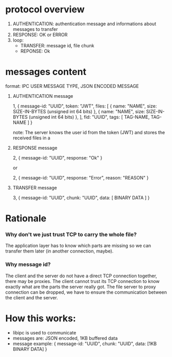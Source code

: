 # protocol overview

1. AUTHENTICATION: authentication message and informations about messages to transfer
2. RESPONSE: OK or ERROR
3. loop:
	- TRANSFER: message id, file chunk
	- REPONSE: Ok

# messages content

format: IPC USER MESSAGE TYPE, JSON ENCODED MESSAGE

1. AUTHENTICATION message

	1, { message-id: "UUID", token: "JWT", files: [
			{ name: "NAME", size: SIZE-IN-BYTES (unsigned int 64 bits) },
			{ name: "NAME", size: SIZE-IN-BYTES (unsigned int 64 bits) },
		], fid: "UUID", tags: [ TAG-NAME, TAG-NAME ]
	}

	note: The server knows the user id from the token (JWT) and stores the received files in a
2. RESPONSE message

    2, { message-id: "UUID", response: "Ok" }

    or

    2, { message-id: "UUID", response: "Error", reason: "REASON" }

3. TRANSFER message

	3, { message-id: "UUID", chunk: "UUID", data: [ BINARY DATA ] }

# Rationale

### Why don't we just trust TCP to carry the whole file?
The application layer has to know which parts are missing so we can transfer them later (in another connection, maybe).

### Why message id?
The client and the server do not have a direct TCP connection together, there may be proxies.
The client cannot trust its TCP connection to know exactly what are the parts the server really got.
The file server to proxy connection can be dropped, we have to ensure the communication between the client and the server.


# How this works:

* libipc is used to communicate
* messages are: JSON encoded, 1KB buffered data
* message example: { message-id: "UUID", chunk: "UUID", data: [1KB BINARY DATA] }
